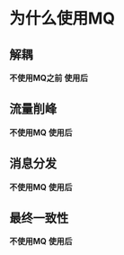 # 为什么使用MQ


## 解耦
**不使用MQ之前**
**使用后**
## 流量削峰
**不使用MQ**
**使用后**
## 消息分发
**不使用MQ**
**使用后**
## 最终一致性
**不使用MQ**
**使用后**
